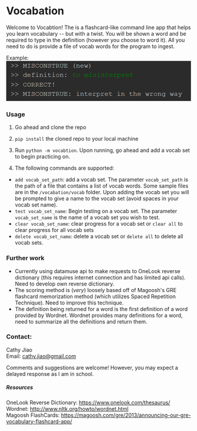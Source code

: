 # Vocabation

Welcome to Vocabtion! The is a flashcard-like command line app that helps you learn vocabulary -- but with a twist. You will be shown a word and be required to type in the definition (however you choose to word it). All you need to do is provide a file of vocab words for the program to ingest.

Example:  
![alt text](images/example.PNG)


### Usage
1) Go ahead and clone the repo
2) ```pip install``` the cloned repo to your local machine
3) Run ```python -m vocabtion```. Upon running, go ahead and add a vocab set to begin practicing on.

4) The following commands are supported:

- ```add vocab_set_path```: add a vocab set. The parameter ```vocab_set_path``` is the path of a file that contains a list of vocab words. Some sample files are in the ```/vocabation/vocab``` folder. Upon adding the vocab set you will be prompted to give a name to the vocab set (avoid spaces in your vocab set name).
- ```test vocab_set_name```: Begin testing on a vocab set. The parameter ```vocab_set_name``` is the name of a vocab set you wish to test.
- ```clear vocab_set_name```: clear progress for a vocab set or ```clear all``` to clear progress for all vocab sets
- ```delete vocab_set_name```: delete a vocab set or ```delete all``` to delete all vocab sets.


### Further work
- Currently using datamuse api to make requests to OneLook reverse dictionary (this requires internet connection and has limited api calls). Need to develop own reverse dictionary.
- The scoring method is (*very*) loosely based off of Magoosh's GRE flashcard memorization method (which utilizes Spaced Repetition Technique). Need to improve this technique.
- The definition being returned for a word is the first definition of a word provided by Wordnet. Wordnet provides many definitions for a word, need to summarize all the definitions and return them.

### Contact:
Cathy Jiao  
Email: cathy.jiao@gmail.com

Comments and suggestions are welcome! However, you may expect a delayed response as I am in school.

##### Resources
OneLook Reverse Dictionary: https://www.onelook.com/thesaurus/   
Wordnet: http://www.nltk.org/howto/wordnet.html  
Magoosh FlashCards:  https://magoosh.com/gre/2013/announcing-our-gre-vocabulary-flashcard-app/